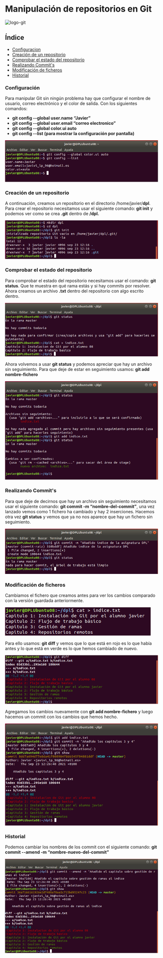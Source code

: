 # Manipulación de repositorios en Git 

![logo-git](https://github.com/Regnierd/Git/blob/main/Instalaci%C3%B3nGit/img/image.axd.png)

## Índice

- <a href="#1">Configuracion</a>
- <a href="#2">Creación de un repositorio</a>
- <a href="#3">Comprobar el estado del repositorio</a>
- <a href="#4">Realizando Commit's</a>
- <a href="#5">Modificación de ficheros</a>
- <a href="#6">Historial</a>

<a name="1"></a>

### Configuración 
Para manipular Git sin ningún problema hay que configurar el nombre de usuario, correo electrónico y el color de salida. Con los siguientes comandos:
- <b>git config --global user.name “Javier”
- git config --global user.email “correo electronico”
- git config --global color.ui auto
- git config --list (para mostrar la configuración por pantalla)</b>

![1](https://github.com/Regnierd/Git/blob/main/ManipulacionGit/img/1.PNG)

<a name="2"></a>

### Creación de un repositorio 
A continuación, creamos un repositorio en el directorio /home/javier/<b>dpl</b>. Para crear el repositorio necesitamos usar el siguiente comando: <b>git init</b> y podemos ver como se crea <b>.git</b> dentro de <b>/dpl.</b>

![2](https://github.com/Regnierd/Git/blob/main/ManipulacionGit/img/2.PNG)

<a name="3"></a>

### Comprobar el estado del repositorio
Para comprobar el estado del repositorio necesitamos usar el comando: <b>git status</b>. Que te muestra en qué rama estás y si hay commits por resolver. Ahora creamos un archivo <b>.txt</b> dentro del repositorio con algo escrito dentro.

![3](https://github.com/Regnierd/Git/blob/main/ManipulacionGit/img/3.PNG)

Ahora volvemos a usar <b>git status</b> y podemos apreciar que hay un archivo sin seguimiento. Para que deje de estar en seguimiento usamos: <b>git add nombre-fichero</b>

![4](https://github.com/Regnierd/Git/blob/main/ManipulacionGit/img/4.PNG)

<a name="4"></a>

### Realizando Commit's
Para que deje de decirnos que hay un archivo sin seguimiento necesitamos usar el siguiente comando: <b>git commit -m “nombre-del-commit”</b>, una vez lanzado vemos como 1 fichero ha cambiado y hay 2 inserciones. Hacemos otra vez <b>git status</b> y vemos que ya no nos aparece que hay un fichero sin seguimiento.

![5](https://github.com/Regnierd/Git/blob/main/ManipulacionGit/img/5.PNG)

<a name="5"></a>

### Modificación de ficheros
Cambiamos el fichero que creamos antes para ver los cambios comparado con la versión guardada anteriormente.

![6](https://github.com/Regnierd/Git/blob/main/ManipulacionGit/img/6.PNG)

Para ello usamos: <b>git diff</b> y vemos que lo que está en rojo es lo que había antes y lo que está en verde es lo que hemos cambiado de nuevo.

![7](https://github.com/Regnierd/Git/blob/main/ManipulacionGit/img/7.PNG)

Agregamos los cambios nuevamente con <b>git add nombre-fichero</b> y luego hacemos un commit con los cambios que hemos hecho.

![8](https://github.com/Regnierd/Git/blob/main/ManipulacionGit/img/8.PNG)

<a name="6"></a>

### Historial
Podemos cambiar los nombres de los commit con el siguiente comando: <b>git commit --amend -m “nombre-nuevo-del-commit”</b>

![9](https://github.com/Regnierd/Git/blob/main/ManipulacionGit/img/9.PNG)
